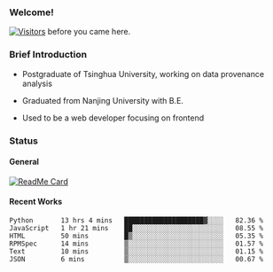 ### Welcome!

[![Visitors](https://visitor-badge.laobi.icu/badge?page_id=HermitSun.HermitSun)]() before you came here.

### Brief Introduction

- Postgraduate of Tsinghua University, working on data provenance analysis

- Graduated from Nanjing University with B.E.

- Used to be a web developer focusing on frontend

### Status

#### General

[![ReadMe Card](https://github-readme-stats.hermitsun.vercel.app/api?username=HermitSun&count_private=true&show_icons=true)]()

#### Recent Works

<!--START_SECTION:waka-->

```text
Python       13 hrs 4 mins   ████████████████████▓░░░░   82.36 %
JavaScript   1 hr 21 mins    ██░░░░░░░░░░░░░░░░░░░░░░░   08.55 %
HTML         50 mins         █▒░░░░░░░░░░░░░░░░░░░░░░░   05.35 %
RPMSpec      14 mins         ▒░░░░░░░░░░░░░░░░░░░░░░░░   01.57 %
Text         10 mins         ▒░░░░░░░░░░░░░░░░░░░░░░░░   01.15 %
JSON         6 mins          ▒░░░░░░░░░░░░░░░░░░░░░░░░   00.67 %
```

<!--END_SECTION:waka-->
